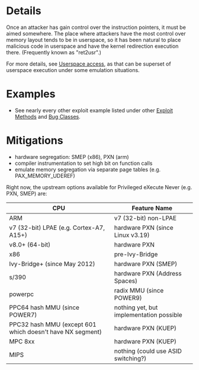 # Details

Once an attacker has gain control over the instruction pointers, it must
be aimed somewhere. The place where attackers have the most control over
memory layout tends to be in userspace, so it has been natural to place
malicious code in userspace and have the kernel redirection execution
there. (Frequently known as "ret2usr".)

For more details, see [Userspace
access](Exploit_Methods/Userspace_data_usage), as that can be
superset of userspace execution under some emulation situations.

# Examples

  - See nearly every other exploit example listed under other [Exploit
    Methods](Exploit_Methods) and [Bug
    Classes](Bug_Classes).

# Mitigations

  - hardware segregation: SMEP (x86), PXN (arm)
  - compiler instrumentation to set high bit on function calls
  - emulate memory segregation via separate page tables (e.g.
    PAX_MEMORY_UDEREF)

Right now, the upstream options available for Privileged eXecute Never
(e.g. PXN, SMEP) are:

| CPU                                                       | Feature Name                             |
| --------------------------------------------------------- | ---------------------------------------- |
| ARM                                                       | v7 (32-bit) non-LPAE                     |
| v7 (32-bit) LPAE (e.g. Cortex-A7, A15+)                   | hardware PXN (since Linux v3.19)         |
| v8.0+ (64-bit)                                            | hardware PXN                             |
| x86                                                       | pre-Ivy-Bridge                           |
| Ivy-Bridge+ (since May 2012)                              | hardware PXN (SMEP)                      |
| s/390                                                     | hardware PXN (Address Spaces)            |
| powerpc                                                   | radix MMU (since POWER9)                 |
| PPC64 hash MMU (since POWER7)                             | nothing yet, but implementation possible |
| PPC32 hash MMU (except 601 which doesn't have NX segment) | hardware PXN (KUEP)                      |
| MPC 8xx                                                   | hardware PXN (KUEP)                      |
| MIPS                                                      | nothing (could use ASID switching?)      |